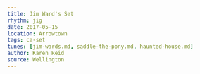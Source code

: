 ```yaml
---
title: Jim Ward's Set
rhythm: jig
date: 2017-05-15
location: Arrowtown
tags: ca-set
tunes: [jim-wards.md, saddle-the-pony.md, haunted-house.md]
author: Karen Reid
source: Wellington
---
```

